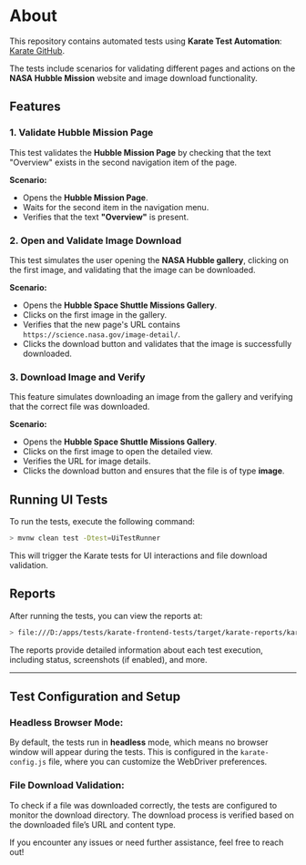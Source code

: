 # About

This repository contains automated tests using **Karate Test Automation**: [Karate GitHub](https://github.com/karatelabs/karate).

The tests include scenarios for validating different pages and actions on the **NASA Hubble Mission** website and image download functionality.

## Features

### 1. **Validate Hubble Mission Page**
This test validates the **Hubble Mission Page** by checking that the text "Overview" exists in the second navigation item of the page.

**Scenario:**
- Opens the **Hubble Mission Page**.
- Waits for the second item in the navigation menu.
- Verifies that the text **"Overview"** is present.

### 2. **Open and Validate Image Download**
This test simulates the user opening the **NASA Hubble gallery**, clicking on the first image, and validating that the image can be downloaded.

**Scenario:**
- Opens the **Hubble Space Shuttle Missions Gallery**.
- Clicks on the first image in the gallery.
- Verifies that the new page's URL contains `https://science.nasa.gov/image-detail/`.
- Clicks the download button and validates that the image is successfully downloaded.

### 3. **Download Image and Verify**
This feature simulates downloading an image from the gallery and verifying that the correct file was downloaded.

**Scenario:**
- Opens the **Hubble Space Shuttle Missions Gallery**.
- Clicks on the first image to open the detailed view.
- Verifies the URL for image details.
- Clicks the download button and ensures that the file is of type **image**.

## Running UI Tests

To run the tests, execute the following command:

```bash
> mvnw clean test -Dtest=UiTestRunner
```

This will trigger the Karate tests for UI interactions and file download validation.

## Reports

After running the tests, you can view the reports at:

```bash
> file:///D:/apps/tests/karate-frontend-tests/target/karate-reports/karate-summary.html
```

The reports provide detailed information about each test execution, including status, screenshots (if enabled), and more.

---

## **Test Configuration and Setup**

### **Headless Browser Mode:**
By default, the tests run in **headless** mode, which means no browser window will appear during the tests. This is configured in the `karate-config.js` file, where you can customize the WebDriver preferences.

### **File Download Validation:**
To check if a file was downloaded correctly, the tests are configured to monitor the download directory. The download process is verified based on the downloaded file’s URL and content type.

If you encounter any issues or need further assistance, feel free to reach out!


